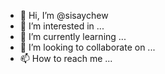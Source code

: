 - 👋 Hi, I’m @sisaychew
- 👀 I’m interested in ...
- 🌱 I’m currently learning ...
- 💞️ I’m looking to collaborate on ...
- 📫 How to reach me ...

<!---
sisaychew/sisaychew is a ✨ special ✨ repository because its `README.md` (this file) appears on your GitHub profile.
You can click the Preview link to take a look at your changes.
--->
